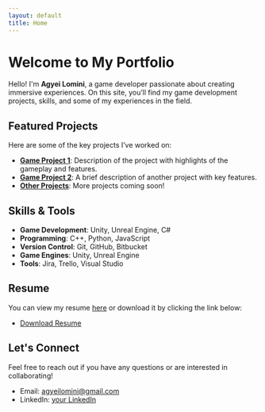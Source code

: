 ```yaml
---
layout: default
title: Home
---
```


# Welcome to My Portfolio

Hello! I'm **Agyei Lomini**, a game developer passionate about creating immersive experiences. On this site, you’ll find my game development projects, skills, and some of my experiences in the field.

## Featured Projects

Here are some of the key projects I’ve worked on:

- **[Game Project 1](https://ultima2b.itch.io/greatest-shinobi)**: Description of the project with highlights of the gameplay and features.
- **[Game Project 2](#)**: A brief description of another project with key features.
- **[Other Projects](#)**: More projects coming soon!

## Skills & Tools

- **Game Development**: Unity, Unreal Engine, C#
- **Programming**: C++, Python, JavaScript
- **Version Control**: Git, GitHub, Bitbucket
- **Game Engines**: Unity, Unreal Engine
- **Tools**: Jira, Trello, Visual Studio

## Resume

You can view my resume [here](#) or download it by clicking the link below:

- [Download Resume](#)

## Let's Connect

Feel free to reach out if you have any questions or are interested in collaborating!

- Email: [agyeilomini@gmail.com](mailto:agyeilomini@gmail.com)
- LinkedIn: [your LinkedIn](#)
